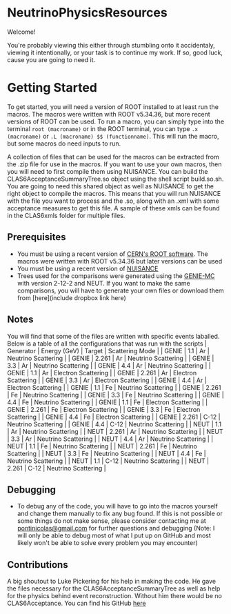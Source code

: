 # NeutrinoPhysicsResources

Welcome\!

You're probably viewing this either through stumbling onto it accidentaly, viewing it intentionally, or your task is to continue my work.
If so, good luck, cause you are going to need it.

# Getting Started

To get started, you will need a version of ROOT installed to at least run the macros. The macros were written with ROOT v5.34.36, but more recent versions of ROOT can be used. To run a macro, you can simply type into the terminal `root (macroname)` or in the ROOT terminal, you can type `.x (macroname)` or `.L (macroname) $$ (functionname)`. This will run the macro, but some macros do need inputs to run.

A collection of files that can be used for the macros can be extracted from the .zip file for use in the macros. If you want to use your own macros, then you will need to first compile them using NUISANCE. You can build the CLAS6AcceptanceSummaryTree.so object using the shell script build.so.sh. You are going to need this shared object as well as NUISANCE to get the right object to compile the macros. This means that you will run NUISANCE with the file you want to process and the .so, along with an .xml with some acceptance measures to get this file. A sample of these xmls can be found in the CLAS6xmls folder for multiple files.

## Prerequisites

* You must be using a recent version of [CERN's ROOT software](https://root.cern.ch/). The macros were written with ROOT v5.34.36 but later versions can be used
* You must be using a recent version of [NUISANCE](https://nuisance.hepforge.org/)
* Trees used for the comparisons were generated using the [GENIE-MC](http://www.genie-mc.org/) with version 2-12-2 and NEUT. If you want to make the same comparisons, you will have to generate your own files or download them from [here](include dropbox link here)

## Notes

You will find that some of the files are written with specific events laballed. Below is a table of all the configurations that was run with the scripts
| Generator | Energy (GeV) | Target | Scattering Mode |
| GENIE | 1.1 | Ar | Neutrino Scattering |
| GENIE | 2.261 | Ar | Neutrino Scattering |
| GENIE | 3.3 | Ar | Neutrino Scattering |
| GENIE | 4.4 | Ar | Neutrino Scattering |
| GENIE | 1.1 | Ar | Electron Scattering |
| GENIE | 2.261 | Ar | Electron Scattering |
| GENIE | 3.3 | Ar | Electron Scattering |
| GENIE | 4.4 | Ar | Electron Scattering |
| GENIE | 1.1 | Fe | Neutrino Scattering |
| GENIE | 2.261 | Fe | Neutrino Scattering |
| GENIE | 3.3 | Fe | Neutrino Scattering |
| GENIE | 4.4 | Fe | Neutrino Scattering |
| GENIE | 1.1 | Fe | Electron Scattering |
| GENIE | 2.261 | Fe | Electron Scattering |
| GENIE | 3.3 | Fe | Electron Scattering |
| GENIE | 4.4 | Fe | Electron Scattering |
| GENIE | 2.261 | C-12 | Neutrino Scattering |
| GENIE | 4.4 | C-12 | Neutrino Scattering |
| NEUT | 1.1 | Ar | Neutrino Scattering |
| NEUT | 2.261 | Ar | Neutrino Scattering |
| NEUT | 3.3 | Ar | Neutrino Scattering |
| NEUT | 4.4 | Ar | Neutrino Scattering |
| NEUT | 1.1 | Fe | Neutrino Scattering |
| NEUT | 2.261 | Fe | Neutrino Scattering |
| NEUT | 3.3 | Fe | Neutrino Scattering |
| NEUT | 4.4 | Fe | Neutrino Scattering |
| NEUT | 1.1 | C-12 | Neutrino Scattering |
| NEUT | 2.261 | C-12 | Neutrino Scattering |

## Debugging

* To debug any of the code, you will have to go into the macros yourself and change them manually to fix any bug found. If this is not possible or some things do not make sense, please consider contacting me at pontinicolas@gmail.com for further questions and debugging (Note: I will only be able to debug most of what I put up on GitHub and most likely won't be able to solve every problem you may encounter)

## Contributions

A big shoutout to Luke Pickering for his help in making the code. He gave the files necessary for the CLAS6AcceptanceSummaryTree as well as help for the physics behind event reconstruction. Without him there would be no CLAS6Acceptance. You can find his GitHub [here](https://github.com/luketpickering)